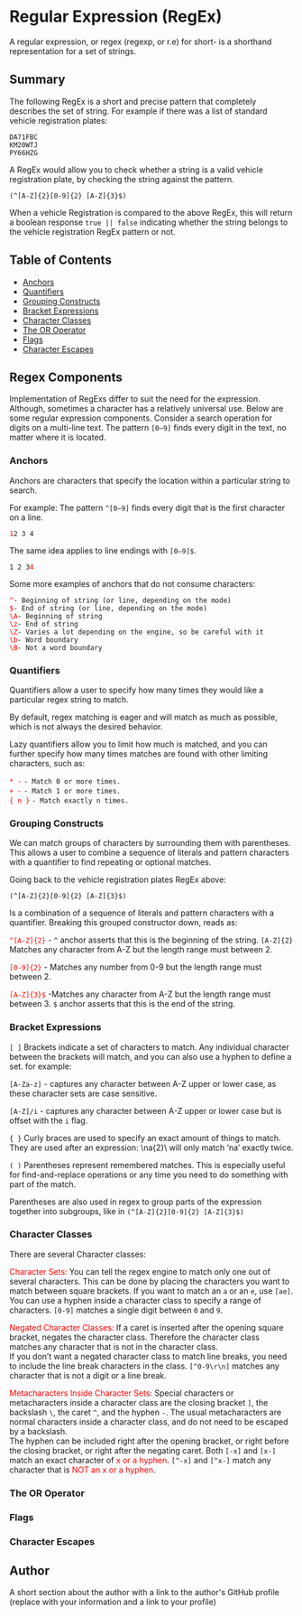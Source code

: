 # Regular Expression (RegEx)

A regular expression, or regex (regexp, or r.e) for short- is a shorthand representation for a set of strings.

## Summary

The following RegEx is a short and precise pattern that completely describes the set of string.
For example if there was a list of standard vehicle registration plates:

```
DA71FBC
KM20WTJ
PY66HZG
```

A RegEx would allow you to check whether a string is a valid vehicle registration plate, by checking the string against the pattern.

```
(^[A-Z]{2}[0-9]{2} [A-Z]{3}$)
```

When a vehicle Registration is compared to the above RegEx, this will return a boolean response `true || false` indicating whether the string belongs to the vehicle registration RegEx pattern or not.

## Table of Contents

- [Anchors](#anchors)
- [Quantifiers](#quantifiers)
- [Grouping Constructs](#grouping-constructs)
- [Bracket Expressions](#bracket-expressions)
- [Character Classes](#character-classes)
- [The OR Operator](#the-or-operator)
- [Flags](#flags)
- [Character Escapes](#character-escapes)

## Regex Components

Implementation of RegExs differ to suit the need for the expression. Although, sometimes a character has a relatively universal use. Below are some regular expression components. Consider a search operation for digits on a multi-line text. The pattern `[0–9]` finds every digit in the text, no matter where it is located.

### Anchors

Anchors are characters that specify the location within a particular string to search.

For example:
The pattern `^[0–9]` finds every digit that is the first character on a line.

<span style="color:red">`1`</span>`2 3 4`

The same idea applies to line endings with `[0–9]$`.

`1 2 3`<span style="color:red">`4`</span>

Some more examples of anchors that do not consume characters:

<span style="color:red">`^`</span>`- Beginning of string (or line, depending on the mode)`  
<span style="color:red">`$`</span>`- End of string (or line, depending on the mode)`  
<span style="color:red">`\A`</span>`- Beginning of string`  
<span style="color:red">`\z`</span>`- End of string`  
<span style="color:red">`\Z`</span>`- Varies a lot depending on the engine, so be careful with it`  
<span style="color:red">`\b`</span>`- Word boundary`  
<span style="color:red">`\B`</span>`- Not a word boundary`

### Quantifiers

Quantifiers allow a user to specify how many times they would like a particular regex string to match.

By default, regex matching is eager and will match as much as possible, which is not always the desired behavior.

Lazy quantifiers allow you to limit how much is matched, and you can further specify how many times matches are found with other limiting characters, such as:

<span style="color:red">`* -`</span> `- Match 0 or more times.`  
<span style="color:red">`+ -`</span> `- Match 1 or more times.`  
<span style="color:red">`{ n }`</span> `- Match exactly n times.`

### Grouping Constructs

We can match groups of characters by surrounding them with parentheses. This allows a user to combine a sequence of literals and pattern characters with a quantifier to find repeating or optional matches.

Going back to the vehicle registration plates RegEx above:

```
(^[A-Z]{2}[0-9]{2} [A-Z]{3}$)
```

Is a combination of a sequence of literals and pattern characters with a quantifier. Breaking this grouped constructor down, reads as:

<span style="color:red">`^[A-Z]{2}`</span> - `^` anchor asserts that this is the beginning of the string. `[A-Z]{2}` Matches any character from A-Z but the length range must between 2.

<span style="color:red">`[0-9]{2}`</span> - Matches any number from 0-9 but the length range must between 2.

<span style="color:red">`[A-Z]{3}$`</span> -Matches any character from A-Z but the length range must between 3. `$` anchor asserts that this is the end of the string.

### Bracket Expressions

`[ ]`
Brackets indicate a set of characters to match. Any individual character between the brackets will match, and you can also use a hyphen to define a set. for example:

`[A-Za-z]` - captures any character between A-Z upper or lower case, as these character sets are case sensitive.

`[A-Z]/i` - captures any character between A-Z upper or lower case but is offset with the `i` flag.

`{ }`
Curly braces are used to specify an exact amount of things to match. They are used after an expression: \na{2}\ will only match ‘na’ exactly twice.

`( )`
Parentheses represent remembered matches. This is especially useful for find-and-replace operations or any time you need to do something with part of the match.

Parentheses are also used in regex to group parts of the expression together into subgroups, like in `(^[A-Z]{2}[0-9]{2} [A-Z]{3}$)`

### Character Classes

There are several Character classes:

<span style="color:red">Character Sets:</span> You can tell the regex engine to match only one out of several characters. This can be done by placing the characters you want to match between square brackets. If you want to match an `a` or an `e`, use `[ae]`.  
You can use a hyphen inside a character class to specify a range of characters. `[0-9]` matches a single digit between `0` and `9`.

<span style="color:red">Negated Character Classes:</span> If a caret is inserted after the opening square bracket, negates the character class. Therefore the character class matches any character that is not in the character class.  
 If you don’t want a negated character class to match line breaks, you need to include the line break characters in the class. `[^0-9\r\n]` matches any character that is not a digit or a line break.

<span style="color:red">Metacharacters Inside Character Sets:</span> Special characters or metacharacters inside a character class are the closing bracket `]`, the backslash `\`, the caret `^`, and the hyphen `-`. The usual metacharacters are normal characters inside a character class, and do not need to be escaped by a backslash.  
The hyphen can be included right after the opening bracket, or right before the closing bracket, or right after the negating caret. Both `[-x]` and `[x-]` match an exact character of <span style="color:red">x or a hyphen</span>. `[^-x]` and `[^x-]` match any character that is <span style="color:red">NOT an x or a hyphen</span>.

### The OR Operator

### Flags

### Character Escapes

## Author

A short section about the author with a link to the author's GitHub profile (replace with your information and a link to your profile)
